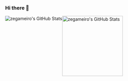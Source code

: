 ### Hi there 👋

<!--
**zegameiro/zegameiro** is a ✨ _special_ ✨ repository because its `README.md` (this file) appears on your GitHub profile.

Here are some ideas to get you started:

- 🔭 I’m currently working on ...
- 🌱 I’m currently learning ...
- 👯 I’m looking to collaborate on ...
- 🤔 I’m looking for help with ...
- 💬 Ask me about ...
- 📫 How to reach me: ...
- 😄 Pronouns: ...
- ⚡ Fun fact: ...
-->
<div style="display: flex; flex-direction: row;">
  
  <img class="img" alt="zegameiro's GitHub Stats" src="https://github-readme-stats-zegameiro.vercel.app/api?username=zegameiro&show_icons=true&theme=aura_dark" />
  
  <img class="img" height=195 alt="zegameiro's GitHub Stats" src="https://github-readme-stats-zegameiro.vercel.app/api/top-langs/?username=zegameiro&langs_count=8&layout=compact&hide=jupyter%20notebook&theme=aura_dark" />

  
  
</div>
